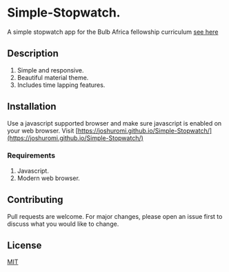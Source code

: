 # Simple-Stopwatch.

A simple stopwatch app for the Bulb Africa fellowship curriculum
[see here](https://joshuromi.github.io/Simple-Stopwatch/)

## Description

1. Simple and responsive.
2. Beautiful material theme.
3. Includes time lapping features.

## Installation

Use a javascript supported browser and make sure javascript is enabled on your web browser.
Visit [https://joshuromi.github.io/Simple-Stopwatch/](https://joshuromi.github.io/Simple-Stopwatch/)

### Requirements
1. Javascript.
2. Modern web browser.

## Contributing
Pull requests are welcome. For major changes, please open an issue first to discuss what you would like to change.

## License
[MIT](https://choosealicense.com/licenses/mit/)
